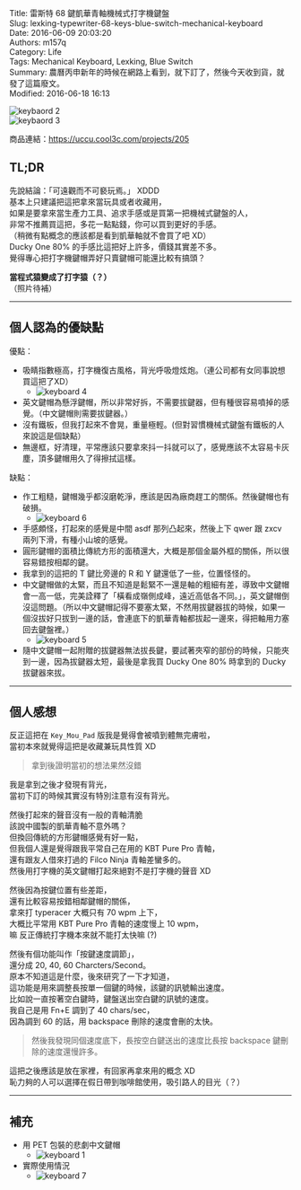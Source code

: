 Title: 雷斯特 68 鍵凱華青軸機械式打字機鍵盤  
Slug: lexking-typewriter-68-keys-blue-switch-mechanical-keyboard  
Date: 2016-06-09 20:03:20  
Authors: m157q  
Category: Life  
Tags: Mechanical Keyboard, Lexking, Blue Switch  
Summary: 農曆丙申新年的時候在網路上看到，就下訂了，然後今天收到貨，就發了這篇廢文。  
Modified: 2016-06-18 16:13  
  
  
![keybaord 2](/files/lexking-typewriter-68-keys-blue-switch-mechanical-keyboard/keyboard2.jpg)  
![keybaord 3](/files/lexking-typewriter-68-keys-blue-switch-mechanical-keyboard/keyboard3.jpg)  
  
商品連結：<https://uccu.cool3c.com/projects/205>  
  
## TL;DR  
  
先說結論：「可遠觀而不可褻玩焉。」 XDDD  
基本上只建議把這把拿來當玩具或者收藏用，  
如果是要拿來當生產力工具、追求手感或是買第一把機械式鍵盤的人，  
非常不推薦買這把，多花一點點錢，你可以買到更好的手感。  
（稍微有點概念的應該都是看到凱華軸就不會買了吧 XD）  
Ducky One 80% 的手感比這把好上許多，價錢其實差不多。  
覺得專心把打字機鍵帽弄好只賣鍵帽可能還比較有搞頭？  
  
**當程式猿變成了打字猿（？）**  
（照片待補）  
  
---  
  
## 個人認為的優缺點  
  
優點：  
  
+ 吸睛指數極高，打字機復古風格，背光呼吸燈炫炮。（連公司都有女同事說想買這把了XD）  
    + ![keyboard 4](/files/lexking-typewriter-68-keys-blue-switch-mechanical-keyboard/keyboard4.jpg)  
+ 英文鍵帽為懸浮鍵帽，所以非常好拆，不需要拔鍵器，但有種很容易噴掉的感覺。（中文鍵帽則需要拔鍵器。）  
+ 沒有鐵板，但我打起來不會晃，重量極輕。(但對習慣機械式鍵盤有鐵板的人來說這是個缺點）  
+ 無邊框，好清理，平常應該只要拿來抖一抖就可以了，感覺應該不太容易卡灰塵，頂多鍵帽用久了得擦拭這樣。  
  
缺點：  
  
+ 作工粗糙，鍵帽幾乎都沒磨乾淨，應該是因為廠商趕工的關係。然後鍵帽也有破損。  
    + ![keyboard 6](/files/lexking-typewriter-68-keys-blue-switch-mechanical-keyboard/keyboard6.jpg)  
+ 手感頗怪，打起來的感覺是中間 asdf 那列凸起來，然後上下 qwer 跟 zxcv 兩列下滑，有種小山坡的感覺。  
+ 圓形鍵帽的面積比傳統方形的面積還大，大概是那個金屬外框的關係，所以很容易錯按相鄰的鍵。  
+ 我拿到的這把的 T 鍵比旁邊的 R 和 Y 鍵還低了一些，位置怪怪的。  
+ 中文鍵帽做的太緊，而且不知道是鬆緊不一還是軸的粗細有差，導致中文鍵帽會一高一低，完美詮釋了「橫看成嶺側成峰，遠近高低各不同。」，英文鍵帽倒沒這問題。（所以中文鍵帽記得不要塞太緊，不然用拔鍵器拔的時候，如果一個沒拔好只拔到一邊的話，會連底下的凱華青軸都拔起一邊來，得把軸用力塞回去鍵盤裡。）  
    + ![keyboard 5](/files/lexking-typewriter-68-keys-blue-switch-mechanical-keyboard/keyboard5.jpg)  
+ 隨中文鍵帽一起附贈的拔鍵器無法拔長鍵，要試著夾窄的部份的時候，只能夾到一邊，因為拔鍵器太短，最後是拿我買 Ducky One 80% 時拿到的 Ducky 拔鍵器來拔。  
  
---  
  
## 個人感想  
  
反正這把在 `Key_Mou_Pad` 版我是覺得會被噴到體無完膚啦，  
當初本來就覺得這把是收藏兼玩具性質 XD  
> 拿到後證明當初的想法果然沒錯  
  
我是拿到之後才發現有背光，  
當初下訂的時候其實沒有特別注意有沒有背光。  
  
然後打起來的聲音沒有一般的青軸清脆  
該說中國製的凱華青軸不意外嗎？  
但換回傳統的方形鍵帽感覺有好一點，  
但我個人還是覺得跟我平常自己在用的 KBT Pure Pro 青軸，  
還有跟友人借來打過的 Filco Ninja 青軸差蠻多的。  
然後用打字機的英文鍵帽打起來絕對不是打字機的聲音 XD  
  
然後因為按鍵位置有些差距，  
還有比較容易按錯相鄰鍵帽的關係，  
拿來打 typeracer 大概只有 70 wpm 上下，  
大概比平常用 KBT Pure Pro 青軸的速度慢上 10 wpm，  
嘛 反正傳統打字機本來就不能打太快嘛 (?)  
  
然後有個功能叫作「按鍵速度調節」，  
還分成 20, 40, 60 Charcters/Second。  
原本不知道這是什麼，後來研究了一下才知道，  
這功能是用來調整長按單一個鍵的時候，該鍵的訊號輸出速度。  
比如說一直按著空白鍵時，鍵盤送出空白鍵的訊號的速度。  
我自己是用 Fn+E 調到了 40 chars/sec，  
因為調到 60 的話，用 backspace 刪除的速度會刪的太快。  
> 然後我發現同個速度底下，長按空白鍵送出的速度比長按 backspace 鍵刪除的速度還慢許多。  
  
這把之後應該是放在家裡，有回家再拿來用的概念 XD  
恥力夠的人可以選擇在假日帶到咖啡館使用，吸引路人的目光（？）  
  
---  
  
## 補充  
  
+ 用 PET 包裝的悲劇中文鍵帽  
    + ![keyboard 1](/files/lexking-typewriter-68-keys-blue-switch-mechanical-keyboard/keyboard1.jpg)  
+ 實際使用情況  
    + ![keyboard 7](/files/lexking-typewriter-68-keys-blue-switch-mechanical-keyboard/keyboard7.jpg)  
